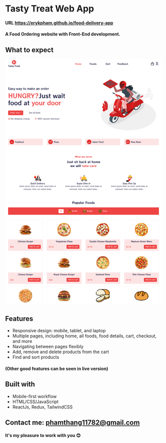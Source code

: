 # Tasty Treat Web App

#### URL https://erykpham.github.io/food-delivery-app

#### A Food Ordering website with Front-End development.

## What to expect

![Tasty Treat](overview.png)

## Features

-  Responsive design: mobile, tablet, and laptop
-  Multiple pages, including home, all foods, food details, cart, checkout, and more
-  Navigating between pages flexibly
-  Add, remove and delete products from the cart
-  Find and sort products

#### (Other good features can be seen in live version)

## Built with

-  Mobile-first workflow
-  HTML/CSS/JavaScript
-  ReactJs, Redux, TailwindCSS

## Contact me: phamthang11782@gmail.com

#### It's my pleasure to work with you 😊
